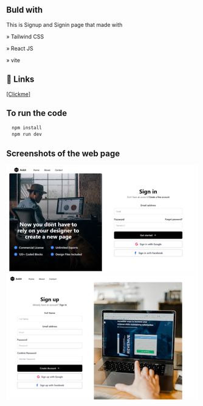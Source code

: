
## Buld with

This is Signup and Signin page that made with

» Tailwind CSS

» React JS

» vite

## 🔗 Links
[[Clickme]](https://sign-up-cyan.vercel.app/)



## To run the code

```bash
  npm install
  npm run dev
```


## Screenshots of the web page

![App Screenshot](/public/SS1.png)
![App Screenshot](/public/SS2.png)

